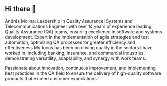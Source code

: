## Hi there 👋

Andrés Molina: Leadership in Quality Assurance!
Systems and Telecommunications Engineer with over 14 years of experience leading Quality Assurance (QA) teams, ensuring excellence in software and systems development.
Expert in the implementation of agile strategies and test automation, optimizing QA processes for greater efficiency and effectiveness
My focus has been on driving quality in the sectors I have worked in, including banking, insurance, and commercial industries, demonstrating versatility, adaptability, and synergy with work teams.

Passionate about innovation, continuous improvement, and implementing best practices in the QA field to ensure the delivery of high-quality software products that exceed customer expectations.


<!--
**afmolinaj/afmolinaj** is a ✨ _special_ ✨ repository because its `README.md` (this file) appears on your GitHub profile.

Here are some ideas to get you started:

- 🔭 I’m currently working on ...
- 🌱 I’m currently learning ...
- 👯 I’m looking to collaborate on ...
- 🤔 I’m looking for help with ...
- 💬 Ask me about ...
- 📫 How to reach me: ...
- 😄 Pronouns: ...
- ⚡ Fun fact: ...
-->

